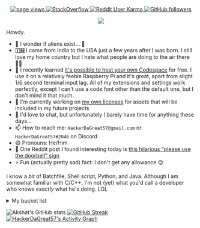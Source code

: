 <p align="center">
  <a href="https://github.com/HackerDaGreat57">
    <img src="https://komarev.com/ghpvc/?username=HackerDaGreat57&style=rounded" alt="page views" />
  </a>
  <a href="https://stackoverflow.com/users/17145946/hackerdagreat57" target="_blank">
<img alt="StackOverflow"
src="https://stackoverflow-badge.vercel.app/?userID=17145946" />
</a>
  <a href="https://reddit.com/u/HackerDaGreat57">
    <img alt="Reddit User Karma" src="https://img.shields.io/reddit/user-karma/combined/HackerDaGreat57?style=rounded&label=Reddit Karma&logo=reddit">
  </a>
  <a href="https://github.com/HackerDaGreat57?tab=followers">
    <img alt="GitHub followers" src="https://img.shields.io/github/followers/HackerDaGreat57?style=rounded&color=green&logo=github">
<p align="center">
  <a href="https://github.com/DenverCoder1/readme-typing-svg"><img src="https://readme-typing-svg.herokuapp.com/?lines=Somewhat+experienced+C%2FC%2B%2B+developer+👨‍💻;Linux+freak+🐧;Apple+fan+🍎+(the+fruit+and+the+company);iPhone+SE+(1st+generation)+user+📱;Minecrafter+🎮+%26+Hypixel+Warrior+⚔️;Major+foodie+🍕🍔🍟🍿🧇🥞🍞🥨🥯🥖🧀🥪🌮🎂🍰🧁🍪🍩🍨🍫🍬🍭;Neva+gonna+give+you+up+😈;&font=Fira%20Code&center=true&width=880&height=45&color=00F779&vCenter=true&size=22"></a>
</p>

Howdy.

- 🔭 I wonder if aliens exist... 🤔
- **🇮🇳** I came from India to the USA just a few years after I was born. I still love my home country but I hate what people are doing to the air there 😮‍💨
- 🌱 I recently learned [it&#39;s possible to host your own Codespace](https://code.visualstudio.com/docs/remote/tunnels) for free. I use it on a relatively feeble Raspberry Pi and it's great, apart from slight 1/6 second terminal input lag. All of my extensions and settings work perfectly, except I can't use a code font other than the default one, but I don't mind it that much.
- 📝 I'm currently working on [my own licenses](https://github.com/HackerDaGreat57/3dOS-License-Suite "Click here to view this project!") for assets that will be included in my future projects
- 💬 I'd love to chat, but unfortunately I barely have time for anything these days...
- 📫 How to reach me: `HackerDaGreat57@gmail.com` or `HackerDaGreat57#2046` on Discord
- 😄 Pronouns: He/Him
- 🧐 One Reddit post I found interesting today is [this hilarious &#34;please use the doorbell&#34; sign](https://www.reddit.com/r/funnysigns/comments/10jbaqs/housemate_put_this_sign_on_door_after_amazon/)
- ⚡ Fun (actually pretty sad) fact: I don't get any allowance 😔

I know a *bit* of Batchfile, Shell script, Python, and Java. Although I am somewhat familiar with C/C++, I'm not (yet) what you'd call a developer who knows *exactly* what he's doing. LOL

<details>
  <summary>My bucket list</summary>

- [X] **Done (2013):** Use a computer for the first time and think about how the experience just hit different (this is when I got my "spark" 😉)
- [X] **Done (2017):** Get my first computer and learn the bare basics of Scratch & Python (in 2013-2017 I just unproductively played clickbait mobile games on an iPad 2 all day)
- [X] **Done (2020):** Fool around with C++/Win32 and get a taste for low-level programming (most of my C++ experience originates in this period)
- [X] **Done (2022):** Make the switch to Linux and learn to not depend on GUIs for everything - none of my home computers run Windows as of January 2023
- [ ] **[In progress](https://github.com/HackerDaGreat57/3dOS-License-Suite "Click here to look at this!"):** Make my own asset licenses so people can't use my work for purposes I'm against (like the GNU Philosophies except I also don't like people selling it)
- [ ] **Pending:** Design & finish the Hex-Zip File Compression Program (details coming soon)
- [ ] **Pending:** Create a version control system like Git based on Hex-Zip. If Torvalds can do it in a week then I can do it in a year! (Or maybe much much longer than that)
- [ ] **Pending:** Design server software for my VCS that people can use to selfhost their own GitHub-like website easily and painlessly
- [ ] **Pending:** Make a file system that uses Hex-Zip compression to maximize the usable storage space of every disk it's formatted with (my operating system will use this filesystem by default)
- [ ] **Pending:** Get started on building the Three-Dimensional Operating System. First plan everything and learn more about assembly and computer architectures before starting if necessary.

</details>

![Akshat's GitHub stats](https://github-readme-stats.vercel.app/api?username=HackerDaGreat57&show_icons=true&theme=chartreuse-dark)
[![GitHub Streak](http://github-readme-streak-stats.herokuapp.com?user=HackerDaGreat57&theme=dark&date_format=M%20j%5B%2C%20Y%5D&border=080909)](https://git.io/streak-stats)
  [![HackerDaGreat57's Activity Graph](https://github-readme-activity-graph.cyclic.app/graph?username=HackerDaGreat57&bg_color=1F222E&color=F8D866&line=13f6e9&point=FFFFFF&hide_border=false)](https://github.com/ashutosh00710/github-readme-activity-graph)
